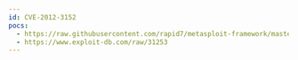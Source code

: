 ```yaml
---
id: CVE-2012-3152
pocs:
  - https://raw.githubusercontent.com/rapid7/metasploit-framework/master/modules/exploits/multi/http/oracle_reports_rce.rb
  - https://www.exploit-db.com/raw/31253
---
```

